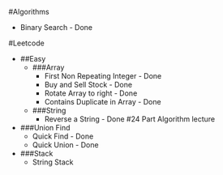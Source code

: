 #Algorithms
- Binary Search - Done

#Leetcode
  - ##Easy
    - ###Array
        - First Non Repeating Integer - Done
        - Buy and Sell Stock - Done
        - Rotate Array to right - Done
        - Contains Duplicate in Array - Done
    - ###String
        - Reverse a String - Done
#24 Part Algorithm lecture
- ###Union Find
  - Quick Find - Done
  - Quick Union - Done
- ###Stack
  - String Stack